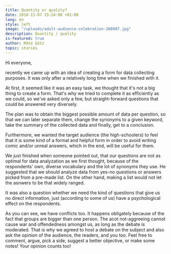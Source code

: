 ```yaml
---
title: Quantity or quality?
date: 2018-11-07 15:24:00 +01:00
lang: en
style: left
image: "/uploads/adult-audience-celebration-260907.jpg"
description: Quantity / quality
is-featured: true
author: Máté Götz
topic: stories
---
```


Hi everyone,

recently we came up with an idea of creating a form for data collecting purposes. It was only after a relatively long time when we finished with it.

At first, it seemed like it was an easy task, we thought that it's not a big thing to create a form. That's why we tried to complete it as efficiently as we could, so we've asked only a few, but straight-forward questions that could be answered very diversely.

The plan was to obtain the biggest possible amount of data per question, so that we can later separate them, change the synonyms to a given keyword, take the summary of the collected data and finally, get to a conclusion.

Furthermore, we wanted the target audience (the high-schoolers) to feel that it is some kind of a formal and helpful form in order to avoid writing comic and/or unreal answers, which in the end, will be useful for them.

We just finished when someone pointed out, that our questions are not as optimal for data analyzation as we first thought, because of the respondents' own, diverse vocabulary and the lot of synonyms they use. He suggested that we should analyze data from yes-no questions or answers picked from a pre-made list. On the other hand, making a list would not let the asnwers to be that widely ranged.

It was also a question whether we need the kind of questions that give us no direct information, just (according to some of us) have a psychological effect on the respondents.

As you can see, we have conflicts too. It happens obligately because of the fact that groups are bigger than one person. The acot not-aggreeing cannot cause war and offendedness amongst us, as long as the debate is moderated. That is why we agreed to host a debate on the subject and also ask the opinion of the audience, the readers, and you too. Feel free to comment, argue, pick a side, suggest a better objective, or make some notes! Your opinion counts too!
